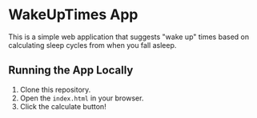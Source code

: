 # WakeUpTimes App

This is a simple web application that suggests "wake up" times based on calculating sleep cycles from when you fall asleep.

## Running the App Locally

1. Clone this repository.
2. Open the `index.html` in your browser.
3. Click the calculate button!